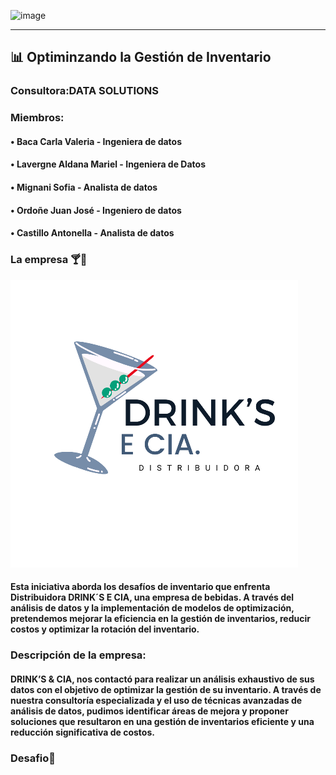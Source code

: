 ![image](https://github.com/user-attachments/assets/c2ca036c-3250-4623-a662-b6db55e718aa)
_________________________________________________________________________________________________________________________



## 📊 Optiminzando la Gestión de Inventario

### Consultora:DATA SOLUTIONS


### Miembros: 
#### •   Baca Carla Valeria - Ingeniera de datos
#### •	 Lavergne Aldana Mariel - Ingeniera de Datos
#### •	 Mignani Sofia - Analista de datos
#### •	 Ordoñe Juan José - Ingeniero de datos
#### •	 Castillo Antonella - Analista de datos

### La empresa 🍸🍾
![alt text](image.png)
#### Esta iniciativa aborda los desafíos de inventario que enfrenta Distribuidora DRINK´S E CIA, una empresa de bebidas. A través del análisis de datos y la implementación de modelos de optimización, pretendemos mejorar la eficiencia en la gestión de inventarios, reducir costos y optimizar la rotación del inventario.

### Descripción de la empresa: 
#### DRINK’S & CIA, nos contactó para realizar un análisis exhaustivo de sus datos con el objetivo de optimizar la gestión de su inventario. A través de nuestra consultoría especializada y el uso de técnicas avanzadas de análisis de datos, pudimos identificar áreas de mejora y proponer soluciones que resultaron en una gestión de inventarios eficiente y una reducción significativa de costos.


### Desafio🚀 
